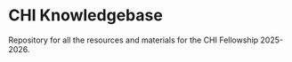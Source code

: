 # CHI Knowledgebase
Repository for all the resources and materials for the CHI Fellowship 2025-2026.
